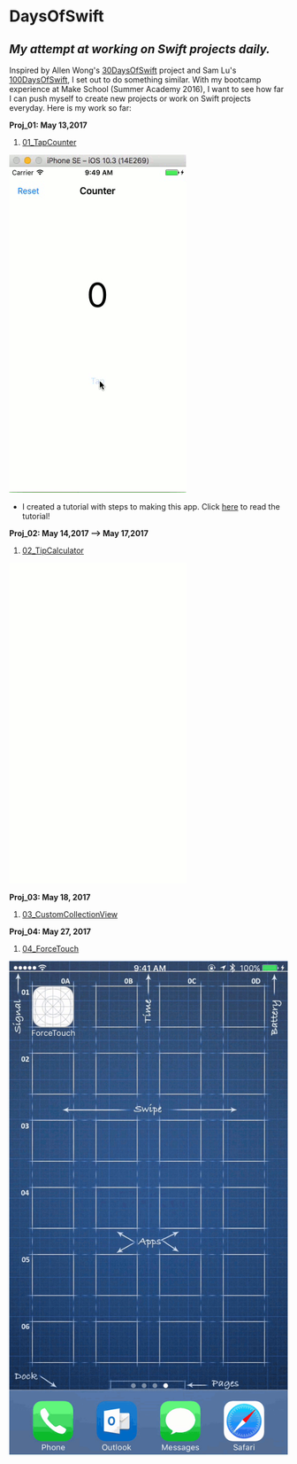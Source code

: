 # DaysOfSwift
## *My attempt at working on Swift projects daily.*

Inspired by Allen Wong's [30DaysOfSwift](https://github.com/allenwong/30DaysofSwift) project and Sam Lu's [100DaysOfSwift](http://samvlu.com), I set out to do something similar. With my bootcamp experience at Make School (Summer Academy 2016), I want to see how far I can push myself to create new projects or work on Swift projects everyday. Here is my work so far:

**Proj_01: May 13,2017**

1. [01_TapCounter](https://github.com/wongandydev/DaysOfSwift/tree/master/TapCounter)

![Alt Text](https://github.com/wongandydev/DaysOfSwift/blob/master/TapCounter/tapcounter.gif)

- I created a tutorial with steps to making this app. Click [here](http://bit.ly/2pvjLoZ) to read the tutorial!

**Proj_02: May 14,2017 --> May 17,2017**

1. [02_TipCalculator](https://github.com/wongandydev/DaysOfSwift/tree/master/TipCalculator)

![](https://github.com/wongandydev/DaysOfSwift/blob/master/TipCalculator/stage2.gif)

**Proj_03: May 18, 2017**

1. [03_CustomCollectionView](https://github.com/wongandydev/DaysOfSwift/tree/master/CustomCollectionView)

**Proj_04: May 27, 2017**

1. [04_ForceTouch](https://github.com/wongandydev/DaysOfSwift/tree/master/ForceTouch)

![](https://github.com/wongandydev/DaysOfSwift/blob/master/ForceTouch/forceTouch.gif)